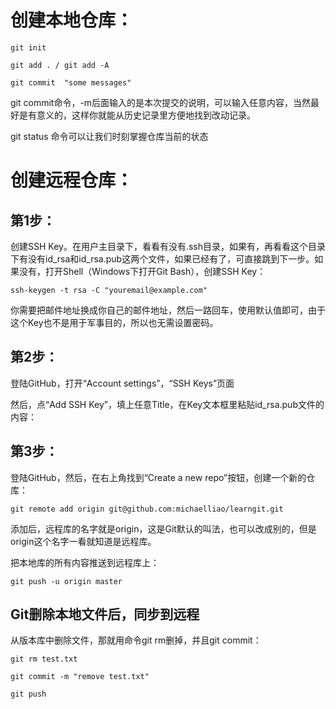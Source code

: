 # 创建本地仓库：

```
git init  
```
```
git add . / git add -A
```
```
git commit  "some messages"
```
git commit命令，-m后面输入的是本次提交的说明，可以输入任意内容，当然最好是有意义的，这样你就能从历史记录里方便地找到改动记录。

git status 命令可以让我们时刻掌握仓库当前的状态

# 创建远程仓库：

## 第1步：
创建SSH Key。在用户主目录下，看看有没有.ssh目录，如果有，再看看这个目录下有没有id_rsa和id_rsa.pub这两个文件，如果已经有了，可直接跳到下一步。如果没有，打开Shell（Windows下打开Git Bash），创建SSH Key：
```
ssh-keygen -t rsa -C "youremail@example.com"
```
你需要把邮件地址换成你自己的邮件地址，然后一路回车，使用默认值即可，由于这个Key也不是用于军事目的，所以也无需设置密码。

## 第2步：
登陆GitHub，打开“Account settings”，“SSH Keys”页面

然后，点“Add SSH Key”，填上任意Title，在Key文本框里粘贴id_rsa.pub文件的内容：


## 第3步：
登陆GitHub，然后，在右上角找到“Create a new repo”按钮，创建一个新的仓库：
```
git remote add origin git@github.com:michaelliao/learngit.git
```

添加后，远程库的名字就是origin，这是Git默认的叫法，也可以改成别的，但是origin这个名字一看就知道是远程库。

把本地库的所有内容推送到远程库上：
```
git push -u origin master
```
## Git删除本地文件后，同步到远程
从版本库中删除文件，那就用命令git rm删掉，并且git commit：
```
git rm test.txt
```
```
git commit -m "remove test.txt"
```
```
git push
```



